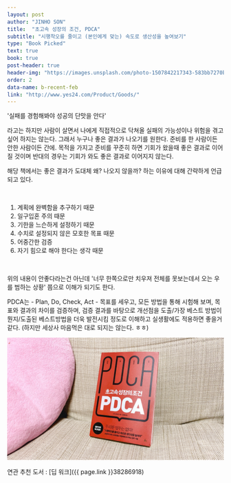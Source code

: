 ```yaml
---
layout: post
author: "JINHO SON"
title:  "초고속 성장의 조건, PDCA"
subtitle: "시행착오를 줄이고 (본인에게 맞는) 속도로 생산성을 높여보기"
type: "Book Picked"
text: true
book: true
post-header: true
header-img: "https://images.unsplash.com/photo-1507842217343-583bb7270b66?ixlib=rb-1.2.1&auto=format&fit=crop&w=1000&q=80"
order: 2
data-name: b-recent-feb
link: "http://www.yes24.com/Product/Goods/"
---
```


'실패를 경험해봐야 성공의 단맛을 안다'

라고는 하지만 사람이 살면서 나에게 직접적으로 닥쳐올 실패의 가능성이나 위험을 겪고싶어 하지는 않는다. 그래서 누구나 좋은 결과가 나오기를 원한다. 준비를 한 사람이든 안한 사람이든 간에.
목적을 가지고 준비를 꾸준히 하면 기회가 왔을때 좋은 결과로 이어질 것이며 반대의 경우는 기회가 와도 좋은 결과로 이어지지 않는다.

해당 책에서는 좋은 결과가 도대체 왜? 나오지 않을까? 하는 이유에 대해 간략하게 언급되고 있다.

<br />

1. 계획에 완벽함을 추구하기 때문
2. 일구입혼 주의 때문
3. 기한을 느슨하게 설정하기 때문
4. 수치로 설정되지 않은 모호한 목표 때문
5. 어중간한 검증
6. 자기 힘으로 해야 한다는 생각 때문

<br/>   

위의 내용이 안좋다라는건 아닌데 '너무 한쪽으로만 치우져 전체를 못보는데서 오는 우를 범하는 상황' 쯤으로 이해가 되기도 한다.

PDCA는 - Plan, Do, Check, Act - 목표를 세우고, 모든 방법을 통해 시험해 보며, 목표와 결과의 차이를 검증하며, 검증 결과를 바탕으로 개선점을 도출/가장 베스트 방법이 뭔지/도출된 베스트방법을 더욱 발전시킴
정도로 이해하고 실생활에도 적용하면 좋을거 같다.
(하지만 세상사 마음먹은 대로 되지는 않는다. ㅎㅎ)

![pdca](img/pdca.jpg)

연관 추천 도서 : [딥 워크]({{ page.link }}38286918)
<br><br>